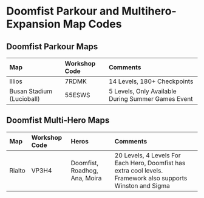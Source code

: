 # Doomfist Parkour and Multihero-Expansion Map Codes

## Doomfist Parkour Maps
| Map | Workshop Code | Comments
| :- | :- | :- |
| Illios | 7RDMK | 14 Levels, 180+ Checkpoints |
| Busan Stadium (Lucioball) | 55ESWS | 5 Levels, Only Available During Summer Games Event |

## Doomfist Multi-Hero Maps
| Map | Workshop Code | Heros | Comments |
| :- | :- | :- | :- |
| Rialto | VP3H4 | Doomfist, Roadhog, Ana, Moira | 20 Levels, 4 Levels For Each Hero, Doomfist has extra cool levels. Framework also supports Winston and Sigma |
